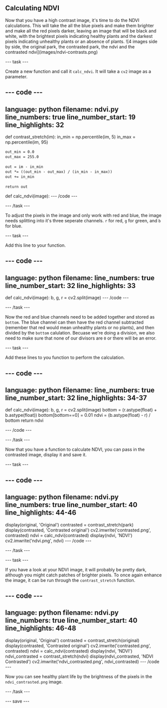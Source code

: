 ## Calculating NDVI

<div style="display: flex; flex-wrap: wrap">
<div style="flex-basis: 200px; flex-grow: 1; margin-right: 15px;">
Now that you have a high contrast image, it's time to do the NDVI calculations. This will take the all the blue pixels and make them brighter and make all the red pixels darker, leaving an image that will be black and white, with the brightest pixels indicating healthy plants and the darkest pixels indicating unhealthy plants or an absence of plants.
![4 images side by side, the original park, the contrasted park, the ndvi and the contrasted ndvi](images/ndvi-contrasts.png)
</div>
</div>

--- task ---

Create a new function and call it `calc_ndvi`. It will take a `cv2` image as a parameter.

--- code ---
---
language: python
filename: ndvi.py
line_numbers: true
line_number_start: 19
line_highlights: 32
---
def contrast_stretch(im):
    in_min = np.percentile(im, 5)
    in_max = np.percentile(im, 95)
    
    out_min = 0.0
    out_max = 255.0
    
    out = im - in_min
    out *= ((out_min - out_max) / (in_min - in_max))
    out += in_min
    
    return out


def calc_ndvi(image):
--- /code ---

--- /task ---

To adjust the pixels in the image and only work with red and blue, the image needs splitting into it's three seperate channels. `r` for red, `g` for green, and `b` for blue.

--- task ---

Add this line to your function.

--- code ---
---
language: python
filename: 
line_numbers: true
line_number_start: 32
line_highlights: 33
---
def calc_ndvi(image):
    b, g, r = cv2.split(image)
--- /code ---

--- /task ---

Now the red and blue channels need to be added together and stored as `bottom`. The blue channel can then have the red channel subtracted (remember that red would mean unhealthy plants or no plants), and then divided by the `bottom` calulation. Becuase we're doing a division, we also need to make sure that none of our divisors are `0` or there will be an error.

--- task ---

Add these lines to you function to perform the calculation.

--- code ---
---
language: python
filename: 
line_numbers: true
line_number_start: 32
line_highlights: 34-37
---
def calc_ndvi(image):
    b, g, r = cv2.split(image)
    bottom = (r.astype(float) + b.astype(float))
    bottom[bottom==0] = 0.01
    ndvi = (b.astype(float) - r) / bottom
    return ndvi


--- /code ---

--- /task ---

Now that you have a function to calculate NDVI, you can pass in the contrasted image, display it and save it.

--- task ---

--- code ---
---
language: python
filename: ndvi.py
line_numbers: true
line_number_start: 40
line_highlights: 44-46
---
display(original, 'Original')
contrasted = contrast_stretch(park)
display(contrasted, 'Contrasted original')
cv2.imwrite('contrasted.png', contrasted)
ndvi = calc_ndvi(contrasted)
display(ndvi, 'NDVI')
cv2.imwrite('ndvi.png', ndvi)
--- /code ---

--- /task ---

--- task ---

If you  have a look at your NDVI image, it will probably be pretty dark, although you might catch patches of brighter pixels. To once again enhance the image, it can be run through the `contrast_stretch` function.

--- code ---
---
language: python
filename: ndvi.py
line_numbers: true
line_number_start: 40
line_highlights: 46-48
---
display(original, 'Original')
contrasted = contrast_stretch(original)
display(contrasted, 'Contrasted original')
cv2.imwrite('contrasted.png', contrasted)
ndvi = calc_ndvi(contrasted)
display(ndvi, 'NDVI')
ndvi_contrasted = contrast_stretch(ndvi)
display(ndvi_contrasted, 'NDVI Contrasted')
cv2.imwrite('ndvi_contrasted.png', ndvi_contrasted)
--- /code ---

Now you can see healthy plant life by the brightness of the pixels in the `ndvi_contrasted.png` image.

--- /task ---

--- save ---